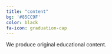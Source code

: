 ```yaml
---
title: "content"
bg: '#85CC9F'
color: black
fa-icon: graduation-cap
---
```


We produce original educational content.  
